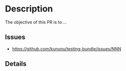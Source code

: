 <!-- Describe what you are trying to achieve with this PR -->
# Description

The objective of this PR is to ...

<!-- If applicable to bug/enhancement issue(s) use this section to add link(s), otherwise remove it -->
## Issues

- https://github.com/kununu/testing-bundle/issues/NNN

<!-- Add more details on your implementation -->
## Details
